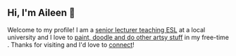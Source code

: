 ## Hi, I'm Aileen :wave:

Welcome to my profile! I am a [senior lecturer teaching ESL](https://www.linkedin.com/in/aileenadam/) at a local university  and I love to [paint, doodle and do other artsy stuff](https://www.instagram.com/doodlingsandthings) in my free-time . Thanks for visiting and I'd love to [connect](aileenfarida@gmail.com)!
